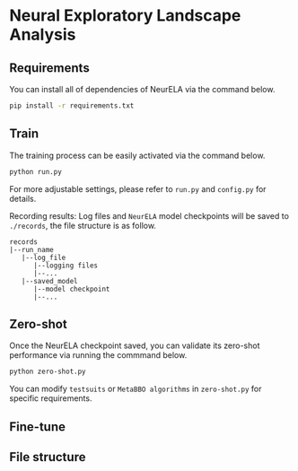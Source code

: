 # Neural Exploratory Landscape Analysis


## Requirements
You can install all of dependencies of NeurELA via the command below.
```bash
pip install -r requirements.txt
```

## Train
The training process can be easily activated via the command below.
```bash
python run.py
```
For more adjustable settings, please refer to `run.py` and `config.py` for details.

Recording results: Log files and `NeurELA` model checkpoints will be saved to `./records`, the file structure is as follow.
```
records
|--run_name
   |--log_file
      |--logging files
      |--...
   |--saved_model
      |--model checkpoint
      |--...
```

## Zero-shot

Once the NeurELA checkpoint saved, you can validate its zero-shot performance via running the commmand below.

```bash
python zero-shot.py
```

You can modify `testsuits` or `MetaBBO algorithms` in `zero-shot.py` for specific requirements.

## Fine-tune


## File structure
